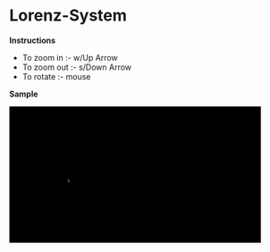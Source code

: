 # Lorenz-System

**Instructions**
- To zoom in :- w/Up Arrow
- To zoom out :- s/Down Arrow
- To rotate :- mouse

**Sample**

<a><img src="sample.gif"></a>
